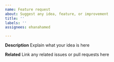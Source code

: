 ```yaml
---
name: Feature request
about: Suggest any idea, feature, or improvement
title: ''
labels: ''
assignees: ehanahamed

---
```


**Description**
Explain what your idea is here

**Related**
Link any related issues or pull requests here
